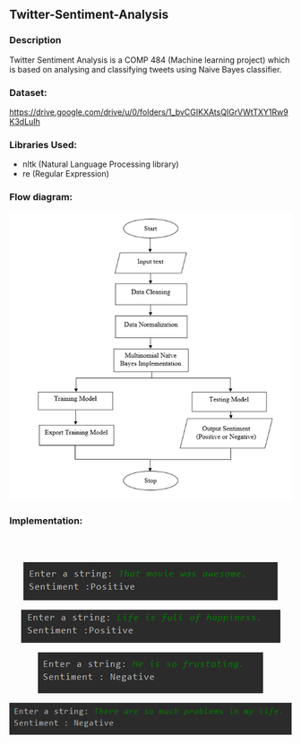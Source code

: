 ## Twitter-Sentiment-Analysis

### Description
Twitter Sentiment Analysis is a COMP 484 (Machine learning project) which is based on analysing and classifying tweets using Naive Bayes classifier.

### Dataset:
https://drive.google.com/drive/u/0/folders/1_bvCGIKXAtsQIGrVWtTXY1Rw9K3dLuIh

### Libraries Used:
- nltk (Natural Language Processing library)
- re (Regular Expression)

### Flow diagram:
<p align="center"><img src="images/flow.PNG" ></p>


### Implementation:
<br>
<br>


<p align="center"><img src="images/1.PNG" ></p>
<p align="center"><img src="images/2.PNG" ></p>
<p align="center"><img src="images/3.PNG" ></p>
<p align="center"><img src="images/4.PNG" ></p>


